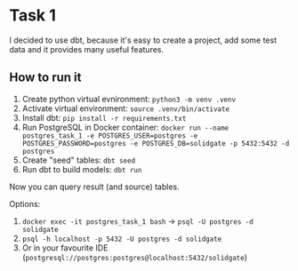 # Task 1

I decided to use dbt, because it's easy to create a project, add some test data and it provides many useful features.

## How to run it
1. Create python virtual evnironment:
`python3 -m venv .venv`
2. Activate virtual environment:
`source .venv/bin/activate`
3. Install dbt:
`pip install -r requirements.txt`
4. Run PostgreSQL in Docker container:
`docker run --name postgres_task_1 -e POSTGRES_USER=postgres -e POSTGRES_PASSWORD=postgres -e POSTGRES_DB=solidgate -p 5432:5432 -d postgres`
5. Create "seed" tables:
`dbt seed`
6. Run dbt to build models:
`dbt run`

Now you can query result (and source) tables.

Options:
1. `docker exec -it postgres_task_1 bash` -> `psql -U postgres -d solidgate`
2. `psql -h localhost -p 5432 -U postgres -d solidgate`
3. Or in your favourite IDE (`postgresql://postgres:postgres@localhost:5432/solidgate`)
